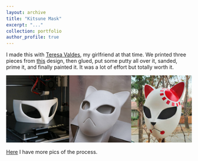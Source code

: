 ```yaml
---
layout: archive
title: "Kitsune Mask"
excerpt: "..."
collection: portfolio
author_profile: true
---
```


I made this with [Teresa Valdes](https://www.instagram.com/t.luz._/?hl=es), my girlfriend at that time. We printed three pieces from [this](https://www.thingiverse.com/thing:3713628) design, then glued, put some putty all over it, sanded, prime it, and finally painted it. It was a lot of effort but totally worth it.

<img src="/images/maskpics.png" width="750">

[Here](https://www.instagram.com/p/CQZx2-Hr9y2/?igsh=dXA0OWd1a2RvN2J1) I have more pics of the process.










